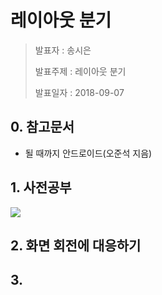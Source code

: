 # 레이아웃 분기

> 발표자 : 송시은
>
> 발표주제 : 레이아웃 분기
>
> 발표일자 : 2018-09-07



## 0. 참고문서

- 될 때까지 안드로이드(오준석 지음)



## 1. 사전공부 

![](https://github.com/taeiim/Android-Study/blob/master/study/week12/%EB%A0%88%EC%9D%B4%EC%95%84%EC%9B%83%EB%B6%84%EA%B8%B0/%EC%95%A1%ED%8B%B0%EB%B9%84%ED%8B%B0%EC%83%9D%EB%AA%85%EC%A3%BC%EA%B8%B0.png)



## 2. 화면 회전에 대응하기



## 3. 